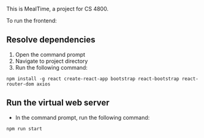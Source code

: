 This is MealTime, a project for CS 4800.

To run the frontend:

## Resolve dependencies

1. Open the command prompt
2. Navigate to project directory
3. Run the following command:

`npm install -g react create-react-app bootstrap react-bootstrap react-router-dom axios`

## Run the virtual web server

* In the command prompt, run the following command:

`npm run start`
